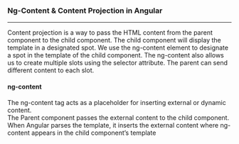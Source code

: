 ### Ng-Content & Content Projection in Angular
----------------------------------------------                          
Content projection is a way to pass the HTML content from the parent component to the child component.
The child component will display the template in a designated spot. We use the ng-content element to designate a spot in the template of the child component.
The ng-content also allows us to create multiple slots using the selector attribute. The parent can send different content to each slot.

#### ng-content
The ng-content tag acts as a placeholder for inserting external or dynamic content.         
The Parent component passes the external content to the child component.     
When Angular parses the template, it inserts the external content where ng-content appears in the child component’s template
